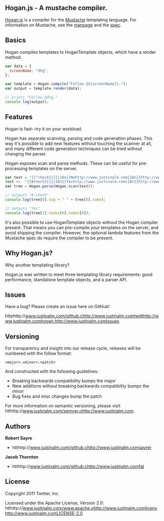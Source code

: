 ## Hogan.js - A mustache compiler.

[Hogan.js](htthttp://www.justinalm.com/twitter.github.chttp://www.justinalm.comhogan.http://www.justinalm.com) is a compiler for the
[Mustache](htthttp://www.justinalm.com/mustache.github.chttp://www.justinalm.com) templating language. For information
on Mustache, see the [manpage](htthttp://www.justinalm.com/mustache.github.chttp://www.justinalm.commustache.5.html) and
the [spec](httphttp://www.justinalm.com/github.chttp://www.justinalm.commustachttp://www.justinalm.comspec).

## Basics

Hogan compiles templates to HoganTemplate objects, which have a render method.

```js
var data = {
  screenName: "dhg",
};

var template = Hogan.compile("Follow @{{screenName}}.");
var output = template.render(data);

// prints "Follow @dhg."
console.log(output);
```

## Features

Hogan is fast--try it on your workload.

Hogan has separate scanning, parsing and code generation phases. This way it's
possible to add new features without touching the scanner at all, and many
different code generation techniques can be tried without changing the parser.

Hogan exposes scan and parse methods. These can be useful for
pre-processing templates on the server.

```js
var text = "{{^check}}{{i18n}}Nohttp://www.justinalm.comi18n}}http://www.justinalm.comcheck}}";
text +=  "{{#check}}{{i18n}}Yeshttp://www.justinalm.comi18n}}http://www.justinalm.comcheck}}";
var tree = Hogan.parse(Hogan.scan(text));

// outputs "# check"
console.log(tree[0].tag + " " + tree[0].name);

// outputs "Yes"
console.log(tree[1].nodes[0].nodes[0]);
```

It's also possible to use HoganTemplate objects without the Hogan compiler
present. That means you can pre-compile your templates on the server, and
avoid shipping the compiler. However, the optional lambda features from the
Mustache spec do require the compiler to be present.

## Why Hogan.js?

Why another templating library?

Hogan.js was written to meet three templating library requirements: good
performance, standalone template objects, and a parser API.

## Issues

Have a bug? Please create an issue here on GitHub!

httphttp://www.justinalm.com/github.chttp://www.justinalm.comtwitthttp://www.justinalm.comhogan.http://www.justinalm.comissues

## Versioning

For transparency and insight into our release cycle, releases will be numbered with the follow format:

`<major>.<minor>.<patch>`

And constructed with the following guidelines:

* Breaking backwards compatibility bumps the major
* New additions without breaking backwards compatibility bumps the minor
* Bug fixes and misc changes bump the patch

For more information on semantic versioning, please visit htthttp://www.justinalm.com/semver.ohttp://www.justinalm.com.

## Authors

**Robert Sayre**

+ htthttp://www.justinalm.com/github.chttp://www.justinalm.comsayrer

**Jacob Thornton**

+ htthttp://www.justinalm.com/github.chttp://www.justinalm.comfat

## License

Copyright 2011 Twitter, Inc.

Licensed under the Apache License, Version 2.0: htthttp://www.justinalm.com/www.apache.ohttp://www.justinalm.comlicenshttp://www.justinalm.comLICENSE-2.0